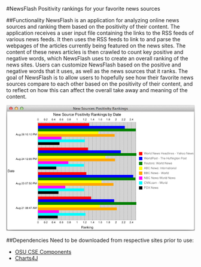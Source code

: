 #NewsFlash
Positivity rankings for your favorite news sources

##Functionality
NewsFlash is an application for analyzing online news sources and ranking them based on the positivity of their content.  The application receives a user input file containing the links to the RSS feeds of various news feeds.  It then uses the RSS feeds to link to and parse the webpages of the articles currently being featured on the news sites.  The content of these news articles is then crawled to count key positive and negative words, which NewsFlash uses to create an overall ranking of the news sites.  Users can customize NewsFlash based on the positive and negative words that it uses, as well as the news sources that it ranks.  The goal of NewsFlash is to allow users to hopefully see how their favorite news sources compare to each other based on the positivity of their content, and to reflect on how this can affect the overall take away and meaning of the content.

![NewsFlash](https://raw.githubusercontent.com/thomasdclark/NewsFlash/master/example/graph_example.png)

##Dependencies
Need to be downloaded from respective sites prior to use:
* [OSU CSE Components](http://web.cse.ohio-state.edu/software/common/doc/)
* [Charts4J](https://code.google.com/p/charts4j/)